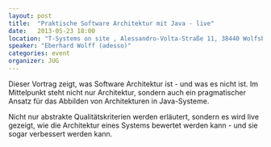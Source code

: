 ```yaml
---
layout: post
title:  "Praktische Software Architektur mit Java - live"
date:   2013-05-23 18:00
location: "T-Systems on site , Alessandro-Volta-Straße 11, 38440 Wolfsburg"
speaker: "Eberhard Wolff (adesso)"
categories: event
organizer: JUG
---
```

Dieser Vortrag zeigt, was Software Architektur ist - und was es nicht ist. Im Mittelpunkt steht nicht nur Architektur,
sondern auch ein pragmatischer Ansatz für das Abbilden von Architekturen in Java-Systeme.

Nicht nur abstrakte Qualitätskriterien werden erläutert, sondern es wird live gezeigt, wie die Architektur eines Systems
bewertet werden kann - und sie sogar verbessert werden kann.
